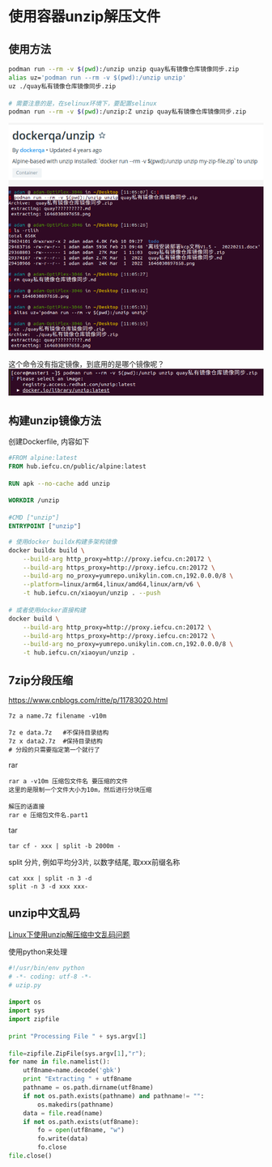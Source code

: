 # 使用容器unzip解压文件

## 使用方法

```bash
podman run --rm -v $(pwd):/unzip unzip quay私有镜像仓库镜像同步.zip
alias uz='podman run --rm -v $(pwd):/unzip unzip'
uz ./quay私有镜像仓库镜像同步.zip

# 需要注意的是，在selinux环境下，要配置selinux
podman run --rm -v $(pwd):/unzip:Z unzip quay私有镜像仓库镜像同步.zip
```

![](2022-03-01-11-21-46.png)
![](2022-03-01-11-10-35.png)

这个命令没有指定镜像，到底用的是哪个镜像呢？
![](2022-03-01-11-27-17.png)


## 构建unzip镜像方法

创建Dockerfile, 内容如下

```dockerfile
#FROM alpine:latest
FROM hub.iefcu.cn/public/alpine:latest

RUN apk --no-cache add unzip

WORKDIR /unzip

#CMD ["unzip"]
ENTRYPOINT ["unzip"]
```

```bash
# 使用docker buildx构建多架构镜像
docker buildx build \
    --build-arg http_proxy=http://proxy.iefcu.cn:20172 \
    --build-arg https_proxy=http://proxy.iefcu.cn:20172 \
    --build-arg no_proxy=yumrepo.unikylin.com.cn,192.0.0.0/8 \
    --platform=linux/arm64,linux/amd64,linux/arm/v6 \
    -t hub.iefcu.cn/xiaoyun/unzip . --push

# 或者使用docker直接构建
docker build \
    --build-arg http_proxy=http://proxy.iefcu.cn:20172 \
    --build-arg https_proxy=http://proxy.iefcu.cn:20172 \
    --build-arg no_proxy=yumrepo.unikylin.com.cn,192.0.0.0/8 \
    -t hub.iefcu.cn/xiaoyun/unzip .
```

## 7zip分段压缩

https://www.cnblogs.com/ritte/p/11783020.html

```
7z a name.7z filename -v10m

7z e data.7z   #不保持目录结构
7z x data2.7z  #保持目录结构
# 分段的只需要指定第一个就行了
```

rar
```
rar a -v10m 压缩包文件名 要压缩的文件
这里的是限制一个文件大小为10m，然后进行分块压缩

解压的话直接
rar e 压缩包文件名.part1
```

tar
```
tar cf - xxx | split -b 2000m -
```

split 分片, 例如平均分3片, 以数字结尾, 取xxx前缀名称
```
cat xxx | split -n 3 -d
split -n 3 -d xxx xxx-
```

## unzip中文乱码


[Linux下使用unzip解压缩中文乱码问题](https://blog.csdn.net/gatieme/article/details/44807105)

使用python来处理
```python
#!/usr/bin/env python
# -*- coding: utf-8 -*-
# uzip.py

import os
import sys
import zipfile

print "Processing File " + sys.argv[1]

file=zipfile.ZipFile(sys.argv[1],"r");
for name in file.namelist():
    utf8name=name.decode('gbk')
    print "Extracting " + utf8name
    pathname = os.path.dirname(utf8name)
    if not os.path.exists(pathname) and pathname!= "":
        os.makedirs(pathname)
    data = file.read(name)
    if not os.path.exists(utf8name):
        fo = open(utf8name, "w")
        fo.write(data)
        fo.close
file.close()
```
